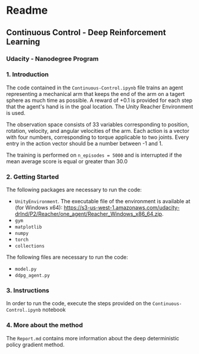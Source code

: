 # Readme

##  Continuous Control - Deep Reinforcement Learning

### Udacity - Nanodegree Program

### 1. Introduction

The code contained in the ```Continuous-Control.ipynb``` file trains an agent representing a mechanical arm that keeps the end of the arm on a tagert sphere as much time as possible. A reward of +0.1 is provided for each step that the agent's hand is in the goal location. The Unity Reacher Environment is used.

The observation space consists of 33 variables corresponding to position, rotation, velocity, and angular velocities of the arm. Each action is a vector with four numbers, corresponding to torque applicable to two joints. Every entry in the action vector should be a number between -1 and 1.

The training is performed on ```n_episodes = 5000``` and is interrupted if the mean average score is equal or greater than 30.0 

### 2. Getting Started

The following packages are necessary to run the code:
- ```UnityEnvironment```. The executable file of the environment is available at (for Windows x64): https://s3-us-west-1.amazonaws.com/udacity-drlnd/P2/Reacher/one_agent/Reacher_Windows_x86_64.zip.
- ```gym```
- ```matplotlib```
- ```numpy```
- ```torch```
- ```collections```

The following files are necessary to run the code:
- ```model.py```
- ```ddpg_agent.py```

### 3. Instructions

In order to run the code, execute the steps provided on the ```Continuous-Control.ipynb``` notebook

### 4. More about the method

The ```Report.md``` contains more information about the deep deterministic policy gradient method.

